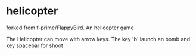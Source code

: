 # helicopter
forked from f-prime/FlappyBird. An helicopter game

The Helicopter can move with arrow keys. The key 'b' launch an bomb and key spacebar for shoot
